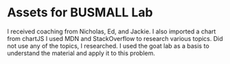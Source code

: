 # Assets for BUSMALL Lab
I received coaching from Nicholas, Ed, and Jackie.
I also imported a chart from chartJS
I used MDN and StackOverflow to research various topics. Did not use any of the topics, I researched.
I used the goat lab as a basis to understand the material and apply it to this problem.
